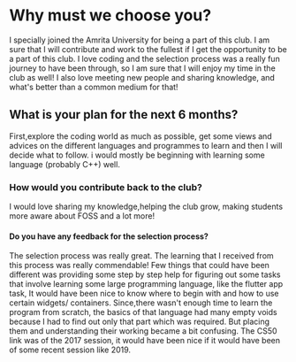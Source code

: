 # Why must we choose you?
I specially joined the Amrita University for being a part of this club. I am sure that I will contribute and work to the fullest if I get the opportunity to be a part of this club. I love coding and the selection process was a really fun journey to have been through, so I am sure that I will enjoy my time in the club as well! I also love meeting new people and sharing knowledge, and what's better than a common medium for that!

## What is your plan for the next 6 months?
First,explore the coding world as much as possible, get some views and advices on the different languages and programmes to learn and then I will decide what to follow. i would mostly be beginning with learning some language (probably C++) well.

### How would you contribute back to the club?
I would love sharing my knowledge,helping the club grow, making students more aware about FOSS and a lot more!


#### Do you have any feedback for the selection process?
The selection process was really great. The learning that I received from this process was really commendable! Few things that could have been different was providing some step by step help for figuring out some tasks that involve learning some large programming language, like the flutter app task, It would have been nice to know where to begin with and how to use certain widgets/ containers. Since,there wasn't enough time to learn the program from scratch, the basics of that language had many empty voids because I had to find out only that part which was required. But placing them and understanding their working became a bit confusing.
The CS50 link was of the 2017 session, it would have been nice if it would have been of some recent session like 2019.
